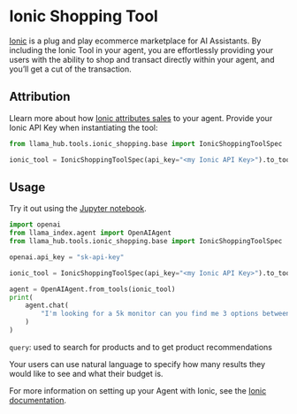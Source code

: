 # Ionic Shopping Tool

[Ionic](https://ioniccommerce.com) is a plug and play ecommerce marketplace for AI Assistants. 
By including the Ionic Tool in your agent, you are effortlessly providing your users with the ability 
to shop and transact directly within your agent, and you’ll get a cut of the transaction.

## Attribution
Llearn more about how [Ionic attributes sales](https://docs.ioniccommerce.com/guides/attribution) 
to your agent. Provide your Ionic API Key when instantiating the tool:
```python
from llama_hub.tools.ionic_shopping.base import IonicShoppingToolSpec

ionic_tool = IonicShoppingToolSpec(api_key="<my Ionic API Key>").to_tool_list()
```


## Usage
Try it out using the [Jupyter notebook](https://github.com/run-llama/llama-hub/blob/main/llama_hub/tools/notebooks/ionic_shopping.ipynb).

```python
import openai
from llama_index.agent import OpenAIAgent
from llama_hub.tools.ionic_shopping.base import IonicShoppingToolSpec

openai.api_key = "sk-api-key"

ionic_tool = IonicShoppingToolSpec(api_key="<my Ionic API Key>").to_tool_list()

agent = OpenAIAgent.from_tools(ionic_tool)
print(
    agent.chat(
        "I'm looking for a 5k monitor can you find me 3 options between $600 and $1000"
    )
)
```

`query`: used to search for products and to get product recommendations


Your users can use natural language to specify how many results they would like to see 
and what their budget is. 

For more information on setting up your Agent with Ionic, see the [Ionic documentation](https://docs.ioniccommerce.com).